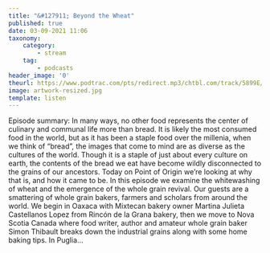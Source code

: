 ```yaml
---
title: "&#127911; Beyond the Wheat"
published: true
date: 03-09-2021 11:06
taxonomy:
    category:
        - stream
    tag:
        - podcasts
header_image: '0'
theurl: https://www.podtrac.com/pts/redirect.mp3/chtbl.com/track/5899E/traffic.megaphone.fm/HSW3379852689.mp3?updated=1628227564
image: artwork-resized.jpg
template: listen
--- 
```

Episode summary: In many ways, no other food represents the center of culinary and communal life more than bread. It is likely the most consumed food in the world, but as it has been a staple food over the millenia, when we think of “bread”, the images that come to mind are as diverse as the cultures of the world. Though it is a staple of just about every culture on earth, the contents of the bread we eat have become wildly disconnected to the grains of our ancestors. Today on Point of Origin we’re looking at why that is, and how it came to be. In this episode we examine the whitewashing of wheat and the emergence of the whole grain revival. Our guests are a smattering of whole grain bakers, farmers and scholars from around the world. We begin in Oaxaca with Mixtecan bakery owner Martina Julieta Castellanos Lopez from Rincón de la Grana bakery, then we move to Nova Scotia Canada where food writer, author and amateur whole grain baker Simon Thibault breaks down the industrial grains along with some home baking tips. In Puglia…
